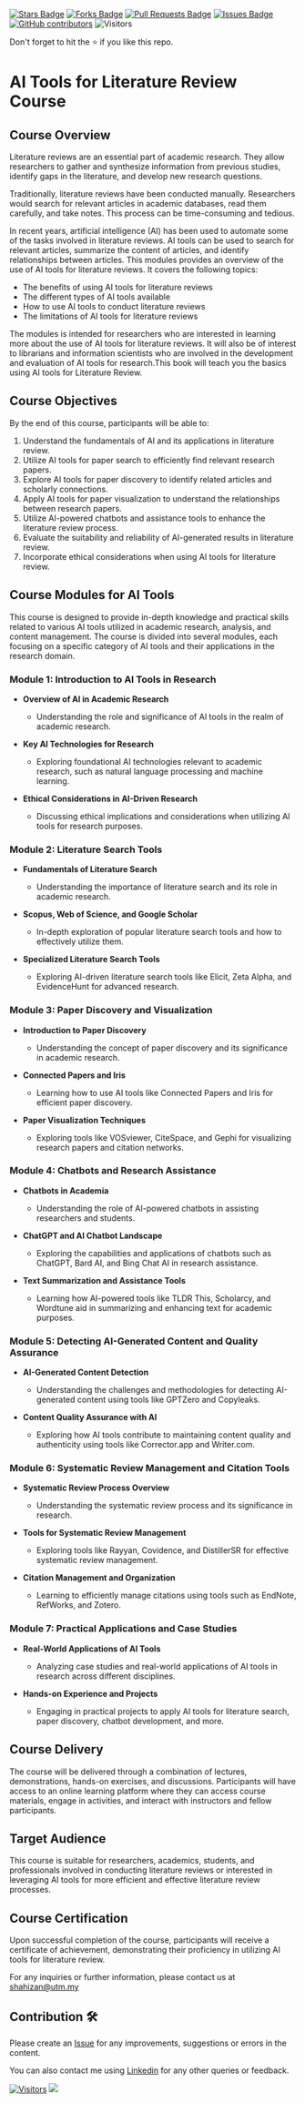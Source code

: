 <a href="https://github.com/drshahizan/courses/stargazers"><img src="https://img.shields.io/github/stars/drshahizan/courses" alt="Stars Badge"/></a>
<a href="https://github.com/drshahizan/courses/network/members"><img src="https://img.shields.io/github/forks/drshahizan/courses" alt="Forks Badge"/></a>
<a href="https://github.com/drshahizan/courses/pulls"><img src="https://img.shields.io/github/issues-pr/drshahizan/courses" alt="Pull Requests Badge"/></a>
<a href="https://github.com/drshahizan/courses/issues"><img src="https://img.shields.io/github/issues/drshahizan/courses" alt="Issues Badge"/></a>
<a href="https://github.com/drshahizan/courses/graphs/contributors"><img alt="GitHub contributors" src="https://img.shields.io/github/contributors/drshahizan/courses?color=2b9348"></a>
![Visitors](https://api.visitorbadge.io/api/visitors?path=https%3A%2F%2Fgithub.com%2Fdrshahizan%2Fcourses&labelColor=%23d9e3f0&countColor=%23697689&style=flat)

Don't forget to hit the :star: if you like this repo.

# AI Tools for Literature Review Course

## Course Overview
Literature reviews are an essential part of academic research. They allow researchers to gather and synthesize information from previous studies, identify gaps in the literature, and develop new research questions.

Traditionally, literature reviews have been conducted manually. Researchers would search for relevant articles in academic databases, read them carefully, and take notes. This process can be time-consuming and tedious.

In recent years, artificial intelligence (AI) has been used to automate some of the tasks involved in literature reviews. AI tools can be used to search for relevant articles, summarize the content of articles, and identify relationships between articles.
This modules provides an overview of the use of AI tools for literature reviews. It covers the following topics:
- The benefits of using AI tools for literature reviews
- The different types of AI tools available
- How to use AI tools to conduct literature reviews
- The limitations of AI tools for literature reviews

The modules is intended for researchers who are interested in learning more about the use of AI tools for literature reviews. It will also be of interest to librarians and information scientists who are involved in the development and evaluation of AI tools for research.This book will teach you the basics using AI tools for Literature Review.

## Course Objectives
By the end of this course, participants will be able to:

1. Understand the fundamentals of AI and its applications in literature review.
2. Utilize AI tools for paper search to efficiently find relevant research papers.
3. Explore AI tools for paper discovery to identify related articles and scholarly connections.
4. Apply AI tools for paper visualization to understand the relationships between research papers.
5. Utilize AI-powered chatbots and assistance tools to enhance the literature review process.
6. Evaluate the suitability and reliability of AI-generated results in literature review.
7. Incorporate ethical considerations when using AI tools for literature review.

## Course Modules for AI Tools

This course is designed to provide in-depth knowledge and practical skills related to various AI tools utilized in academic research, analysis, and content management. The course is divided into several modules, each focusing on a specific category of AI tools and their applications in the research domain.

### Module 1: Introduction to AI Tools in Research

- **Overview of AI in Academic Research**
  - Understanding the role and significance of AI tools in the realm of academic research.

- **Key AI Technologies for Research**
  - Exploring foundational AI technologies relevant to academic research, such as natural language processing and machine learning.

- **Ethical Considerations in AI-Driven Research**
  - Discussing ethical implications and considerations when utilizing AI tools for research purposes.

### Module 2: Literature Search Tools

- **Fundamentals of Literature Search**
  - Understanding the importance of literature search and its role in academic research.

- **Scopus, Web of Science, and Google Scholar**
  - In-depth exploration of popular literature search tools and how to effectively utilize them.

- **Specialized Literature Search Tools**
  - Exploring AI-driven literature search tools like Elicit, Zeta Alpha, and EvidenceHunt for advanced research.

### Module 3: Paper Discovery and Visualization

- **Introduction to Paper Discovery**
  - Understanding the concept of paper discovery and its significance in academic research.

- **Connected Papers and Iris**
  - Learning how to use AI tools like Connected Papers and Iris for efficient paper discovery.

- **Paper Visualization Techniques**
  - Exploring tools like VOSviewer, CiteSpace, and Gephi for visualizing research papers and citation networks.

### Module 4: Chatbots and Research Assistance

- **Chatbots in Academia**
  - Understanding the role of AI-powered chatbots in assisting researchers and students.

- **ChatGPT and AI Chatbot Landscape**
  - Exploring the capabilities and applications of chatbots such as ChatGPT, Bard AI, and Bing Chat AI in research assistance.

- **Text Summarization and Assistance Tools**
  - Learning how AI-powered tools like TLDR This, Scholarcy, and Wordtune aid in summarizing and enhancing text for academic purposes.

### Module 5: Detecting AI-Generated Content and Quality Assurance

- **AI-Generated Content Detection**
  - Understanding the challenges and methodologies for detecting AI-generated content using tools like GPTZero and Copyleaks.

- **Content Quality Assurance with AI**
  - Exploring how AI tools contribute to maintaining content quality and authenticity using tools like Corrector.app and Writer.com.

### Module 6: Systematic Review Management and Citation Tools

- **Systematic Review Process Overview**
  - Understanding the systematic review process and its significance in research.

- **Tools for Systematic Review Management**
  - Exploring tools like Rayyan, Covidence, and DistillerSR for effective systematic review management.

- **Citation Management and Organization**
  - Learning to efficiently manage citations using tools such as EndNote, RefWorks, and Zotero.

### Module 7: Practical Applications and Case Studies

- **Real-World Applications of AI Tools**
  - Analyzing case studies and real-world applications of AI tools in research across different disciplines.

- **Hands-on Experience and Projects**
  - Engaging in practical projects to apply AI tools for literature search, paper discovery, chatbot development, and more.

## Course Delivery
The course will be delivered through a combination of lectures, demonstrations, hands-on exercises, and discussions. Participants will have access to an online learning platform where they can access course materials, engage in activities, and interact with instructors and fellow participants.

## Target Audience
This course is suitable for researchers, academics, students, and professionals involved in conducting literature reviews or interested in leveraging AI tools for more efficient and effective literature review processes.

## Course Certification
Upon successful completion of the course, participants will receive a certificate of achievement, demonstrating their proficiency in utilizing AI tools for literature review.

For any inquiries or further information, please contact us at shahizan@utm.my

## Contribution 🛠️
Please create an [Issue](https://github.com/drshahizan/courses/issues) for any improvements, suggestions or errors in the content.

You can also contact me using [Linkedin](https://www.linkedin.com/in/drshahizan/) for any other queries or feedback.

[![Visitors](https://api.visitorbadge.io/api/visitors?path=https%3A%2F%2Fgithub.com%2Fdrshahizan&labelColor=%23697689&countColor=%23555555&style=plastic)](https://visitorbadge.io/status?path=https%3A%2F%2Fgithub.com%2Fdrshahizan)
![](https://hit.yhype.me/github/profile?user_id=81284918)
